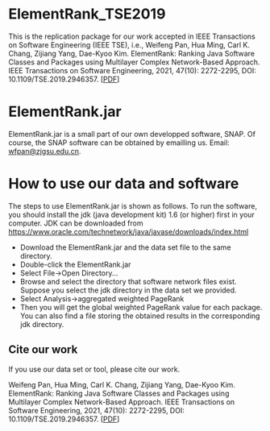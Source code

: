 # ElementRank_TSE2019
This is the replication package for our work accepted in IEEE Transactions on Software Engineering (IEEE TSE), i.e., Weifeng Pan, Hua Ming, Carl K. Chang, Zijiang Yang, Dae-Kyoo Kim. ElementRank: Ranking Java Software Classes and Packages using Multilayer Complex Network-Based Approach. IEEE Transactions on Software Engineering, 2021, 47(10): 2272-2295, DOI: 10.1109/TSE.2019.2946357. [[PDF](https://ieeexplore.ieee.org/document/8862895)]

# ElementRank.jar
ElementRank.jar is a small part of our own developped software, SNAP. Of course, the SNAP software can be obtained by emailling us. Email: wfpan@zjgsu.edu.cn.

# How to use our data and software
The steps to use ElementRank.jar is shown as follows. To run the software, you should install the jdk (java development kit) 1.6 (or higher) first in your computer. JDK can be downloaded from https://www.oracle.com/technetwork/java/javase/downloads/index.html
- Download the ElementRank.jar and the data set file to the same directory.
- Double-click the ElementRank.jar
- Select File->Open Directory...
- Browse and select the directory that software network files exist. Suppose you select the jdk directory in the data set we provided.
- Select Analysis->aggregated weighted PageRank
- Then you will get the global weighted PageRank value for each package. You can also find a file storing the obtained results in the corresponding jdk directory.

## Cite our work
If you use our data set or tool, please cite our work.

Weifeng Pan, Hua Ming, Carl K. Chang, Zijiang Yang, Dae-Kyoo Kim. ElementRank: Ranking Java Software Classes and Packages using Multilayer Complex Network-Based Approach. IEEE Transactions on Software Engineering, 2021, 47(10): 2272-2295, DOI: 10.1109/TSE.2019.2946357. [[PDF](https://ieeexplore.ieee.org/document/8862895)]

